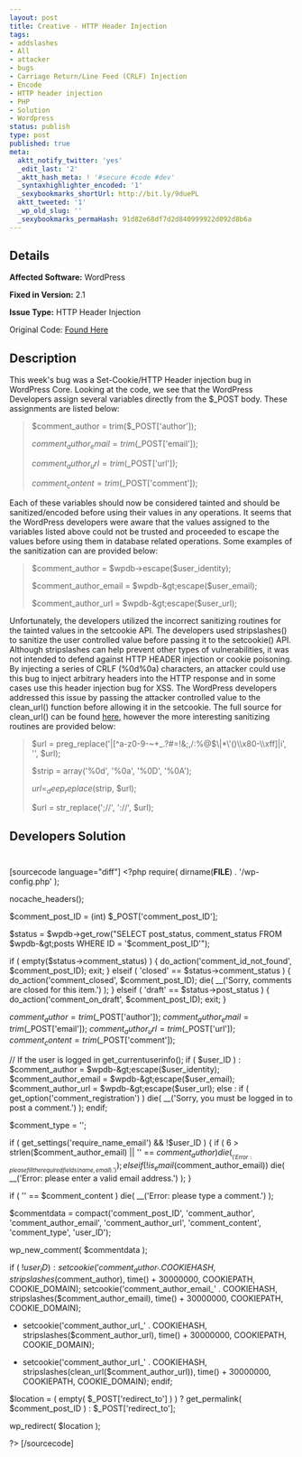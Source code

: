 ```yaml
---
layout: post
title: Creative - HTTP Header Injection
tags:
- addslashes
- All
- attacker
- bugs
- Carriage Return/Line Feed (CRLF) Injection
- Encode
- HTTP header injection
- PHP
- Solution
- Wordpress
status: publish
type: post
published: true
meta:
  aktt_notify_twitter: 'yes'
  _edit_last: '2'
  _aktt_hash_meta: ! '#secure #code #dev'
  _syntaxhighlighter_encoded: '1'
  _sexybookmarks_shortUrl: http://bit.ly/9duePL
  aktt_tweeted: '1'
  _wp_old_slug: ''
  _sexybookmarks_permaHash: 91d82e68df7d2d840999922d092d8b6a
---
```

## Details
__Affected Software:__ WordPress

__Fixed in Version:__  2.1

__Issue Type:__ HTTP Header Injection

Original Code: <a title="Creative" href="http://spotthevuln.com/2010/10/creative/" target="_blank">Found    Here</a>
## Description
This week's bug was a Set-Cookie/HTTP Header injection bug in WordPress Core.  Looking at the code, we see that the WordPress Developers assign several variables directly from the $_POST body.  These assignments are listed below:
<blockquote>$comment_author       = trim($_POST['author']);

$comment_author_email = trim($_POST['email']);

$comment_author_url   = trim($_POST['url']);

$comment_content      = trim($_POST['comment']);</blockquote>
Each of these variables should now be considered tainted and should be sanitized/encoded before using their values in any operations.  It seems that the WordPress developers were aware that the values assigned to the variables listed above could not be trusted and proceeded to escape the values before using them in database related operations.  Some examples of the sanitization can are provided below:
<blockquote>$comment_author       = $wpdb-&gt;escape($user_identity);

$comment_author_email = $wpdb-&gt;escape($user_email);

$comment_author_url   = $wpdb-&gt;escape($user_url);</blockquote>
Unfortunately, the developers utilized the incorrect sanitizing routines for the tainted values in the setcookie API.  The developers used stripslashes() to sanitize the user controlled value before passing it to the setcookie() API.  Although stripslashes can help prevent other types of vulnerabilities, it was not intended to defend against HTTP HEADER injection or cookie poisoning.  By injecting a series of CRLF (%0d%0a) characters, an attacker could use this bug to inject arbitrary headers into the HTTP response and in some cases use this header injection bug for XSS.  The WordPress developers addressed this issue by passing the attacker controlled value to the clean_url() function before allowing it in the setcookie.  The full source for clean_url() can be found <a title="clean_url" href="http://core.trac.wordpress.org/browser/tags/2.9/wp-includes/formatting.php" target="_blank">here</a>, however the more interesting sanitizing routines are provided below:
<blockquote>$url = preg_replace('|[^a-z0-9-~+_.?#=!&amp;;,/:%@$\|*\'()\\x80-\\xff]|i', '', $url);

$strip = array('%0d', '%0a', '%0D', '%0A');

$url = _deep_replace($strip, $url);

$url = str_replace(';//', '://', $url);</blockquote>
## Developers Solution<pre>
[sourcecode language="diff"]
&lt;?php
require( dirname(__FILE__) . '/wp-config.php' );

nocache_headers();

$comment_post_ID = (int) $_POST['comment_post_ID'];

$status = $wpdb-&gt;get_row(&quot;SELECT post_status, comment_status FROM $wpdb-&gt;posts WHERE ID = '$comment_post_ID'&quot;);

if ( empty($status-&gt;comment_status) ) {
	do_action('comment_id_not_found', $comment_post_ID);
	exit;
} elseif ( 'closed' ==  $status-&gt;comment_status ) {
	do_action('comment_closed', $comment_post_ID);
	die( __('Sorry, comments are closed for this item.') );
} elseif ( 'draft' == $status-&gt;post_status ) {
	do_action('comment_on_draft', $comment_post_ID);
	exit;
}

$comment_author       = trim($_POST['author']);
$comment_author_email = trim($_POST['email']);
$comment_author_url   = trim($_POST['url']);
$comment_content      = trim($_POST['comment']);

// If the user is logged in
get_currentuserinfo();
if ( $user_ID ) :
	$comment_author       = $wpdb-&gt;escape($user_identity);
	$comment_author_email = $wpdb-&gt;escape($user_email);
	$comment_author_url   = $wpdb-&gt;escape($user_url);
else :
	if ( get_option('comment_registration') )
		die( __('Sorry, you must be logged in to post a comment.') );
endif;

$comment_type = '';

if ( get_settings('require_name_email') &amp;&amp; !$user_ID ) {
	if ( 6 &gt; strlen($comment_author_email) || '' == $comment_author )
		die( __('Error: please fill the required fields (name, email).') );
	elseif ( !is_email($comment_author_email))
		die( __('Error: please enter a valid email address.') );
}

if ( '' == $comment_content )
	die( __('Error: please type a comment.') );

$commentdata = compact('comment_post_ID', 'comment_author', 'comment_author_email', 'comment_author_url', 'comment_content', 'comment_type', 'user_ID');

wp_new_comment( $commentdata );

if ( !$user_ID ) :
	setcookie('comment_author_' . COOKIEHASH, stripslashes($comment_author), time() + 30000000, COOKIEPATH, COOKIE_DOMAIN);
	setcookie('comment_author_email_' . COOKIEHASH, stripslashes($comment_author_email), time() + 30000000, COOKIEPATH, COOKIE_DOMAIN);
-	setcookie('comment_author_url_' . COOKIEHASH, stripslashes($comment_author_url), time() + 30000000, COOKIEPATH, COOKIE_DOMAIN);
+	setcookie('comment_author_url_' . COOKIEHASH, stripslashes(clean_url($comment_author_url)), time() + 30000000, COOKIEPATH, COOKIE_DOMAIN);
endif;

$location = ( empty( $_POST['redirect_to'] ) ) ? get_permalink( $comment_post_ID ) : $_POST['redirect_to']; 

wp_redirect( $location );

?&gt;
[/sourcecode]</pre>
